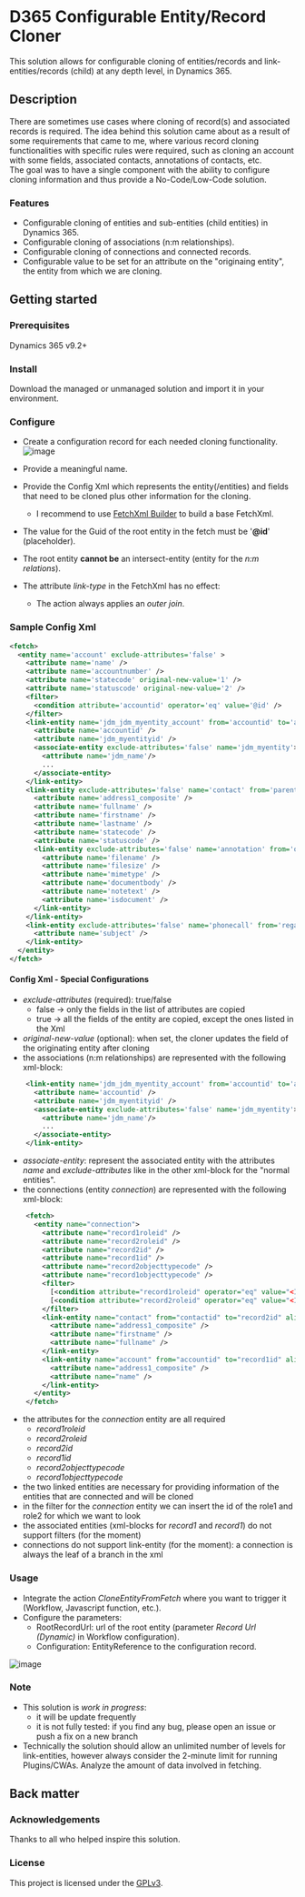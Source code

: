 # D365 Configurable Entity/Record Cloner

This solution allows for configurable cloning of entities/records and link-entities/records (child) at any depth level, in Dynamics 365.


## Description

There are sometimes use cases where cloning of record(s) and associated records is required.
The idea behind this solution came about as a result of some requirements that came to me, where various record cloning functionalities with specific rules were required, such as cloning an account with some fields, associated contacts, annotations of contacts, etc.
<br/> The goal was to have a single component with the ability to configure cloning information and thus provide a No-Code/Low-Code solution.


### Features

- Configurable cloning of entities and sub-entities (child entities) in Dynamics 365.
- Configurable cloning of associations (n:m relationships).
- Configurable cloning of connections and connected records.
- Configurable value to be set for an attribute on the "originaing entity", the entity from which we are cloning. 

## Getting started

### Prerequisites

Dynamics 365 v9.2+

### Install

Download the managed or unmanaged solution and import it in your environment.

### Configure

- Create a configuration record for each needed cloning functionality.
![image](https://user-images.githubusercontent.com/34159960/209194476-d0b724c6-9ac3-4c79-9c86-8a57c8bd0fc6.png)

  
- Provide a meaningful name.
- Provide the Config Xml which represents the entity(/entities) and fields that need to be cloned plus other information for the cloning. 
  - I recommend to use [FetchXml Builder](https://www.xrmtoolbox.com/plugins/Cinteros.Xrm.FetchXmlBuilder) to build a base FetchXml.
- The value for the Guid of the root entity in the fetch must be '<b>@id</b>' (placeholder).
- The root entity <b>cannot be</b> an intersect-entity (entity for the <i>n:m relations</i>).
- The attribute <i>link-type</i> in the FetchXml has no effect:
  - The action always applies an <i>outer join</i>.
 
### Sample Config Xml
~~~ xml
<fetch>
  <entity name='account' exclude-attributes='false' >
    <attribute name='name' />
    <attribute name='accountnumber' />
    <attribute name='statecode' original-new-value='1' />
    <attribute name='statuscode' original-new-value='2' />
    <filter>
      <condition attribute='accountid' operator='eq' value='@id' />
    </filter>
    <link-entity name='jdm_jdm_myentity_account' from='accountid' to='accountid' intersect='true'>
      <attribute name='accountid' />
      <attribute name='jdm_myentityid' />
      <associate-entity exclude-attributes='false' name='jdm_myentity'>
        <attribute name='jdm_name'/>
        ...
      </associate-entity>
    </link-entity>
    <link-entity exclude-attributes='false' name='contact' from='parentcustomerid' to='accountid' link-type='outer' >
      <attribute name='address1_composite' />
      <attribute name='fullname' />
      <attribute name='firstname' />
      <attribute name='lastname' />
      <attribute name='statecode' />
      <attribute name='statuscode' />
      <link-entity exclude-attributes='false' name='annotation' from='objectid' to='contactid' link-type='outer' >
        <attribute name='filename' />
        <attribute name='filesize' />
        <attribute name='mimetype' />
        <attribute name='documentbody' />
        <attribute name='notetext' />
        <attribute name='isdocument' />
      </link-entity>
    </link-entity>
    <link-entity exclude-attributes='false' name='phonecall' from='regardingobjectid' to='accountid' link-type='outer' >
      <attribute name='subject' />
    </link-entity>
  </entity>
</fetch>
~~~

#### Config Xml - Special Configurations
- <i>exclude-attributes</i> (required): true/false
  - false -> only the fields in the list of attributes are copied
  - true -> all the fields of the entity are copied, except the ones listed in the Xml
- <i>original-new-value</i> (optional): when set, the cloner updates the field of the originating entity after cloning
- the associations (n:m relationships) are represented with the following xml-block:
~~~ xml
    <link-entity name='jdm_jdm_myentity_account' from='accountid' to='accountid' intersect='true'>
      <attribute name='accountid' />
      <attribute name='jdm_myentityid' />
      <associate-entity exclude-attributes='false' name='jdm_myentity'>
        <attribute name='jdm_name'/>
        ...
      </associate-entity>
    </link-entity>
~~~

- <i>associate-entity</i>: represent the associated entity with the attributes <i>name</i> and <i>exclude-attributes</i> like in the other xml-block for the "normal entities".
- the connections (entity <i>connection</i>) are represented with the following xml-block:
~~~ xml
    <fetch>
      <entity name="connection">
        <attribute name="record1roleid" />
        <attribute name="record2roleid" />
        <attribute name="record2id" />
        <attribute name="record1id" />
        <attribute name="record2objecttypecode" />
        <attribute name="record1objecttypecode" />
        <filter>
          [<condition attribute="record1roleid" operator="eq" value="<Id of the Role1>" />]
          [<condition attribute="record2roleid" operator="eq" value="<Id of the Role2>" />]
        </filter>
        <link-entity name="contact" from="contactid" to="record2id" alias="contact">
          <attribute name="address1_composite" />
          <attribute name="firstname" />
          <attribute name="fullname" />
        </link-entity>
        <link-entity name="account" from="accountid" to="record1id" alias="ac">
          <attribute name="address1_composite" />
          <attribute name="name" />
        </link-entity>
      </entity>
    </fetch>
~~~
  - the attributes for the <i>connection</i> entity are all required 
    - <i>record1roleid</i>
    - <i>record2roleid</i>
    - <i>record2id</i>
    - <i>record1id</i>
    - <i>record2objecttypecode</i>
    - <i>record1objecttypecode</i>
  - the two linked entities are necessary for providing information of the entities that are connected and will be cloned
  - in the filter for the <i>connection</i> entity we can insert the id of the role1 and role2 for which we want to look
  - the associated entities (xml-blocks for <i>record1</i> and <i>record1</i>) do not support filters (for the moment) 
  - connections do not support link-entity (for the moment): a connection is always the leaf of a branch in the xml

### Usage

- Integrate the action <i>CloneEntityFromFetch</i> where you want to trigger it (Workflow, Javascript function, etc.).
- Configure the parameters:
    - RootRecordUrl: url of the root entity (parameter <i>Record Url (Dynamic)</i> in Workflow configuration).
    - Configuration: EntityReference to the configuration record.

![image](https://user-images.githubusercontent.com/34159960/207928348-7b96b22c-001c-4874-b995-5bae46bff558.png)


### Note

- This solution is <i>work in progress</i>:
  - it will be update frequently
  - it is not fully tested: if you find any bug, please open an issue or push a fix on a new branch
- Technically the solution should allow an unlimited number of levels for link-entities, however always consider the 2-minute limit for running Plugins/CWAs. Analyze the amount of data involved in fetching.


## Back matter

### Acknowledgements

Thanks to all who helped inspire this solution.

### License

This project is licensed under the [GPLv3](https://www.gnu.org/licenses/gpl-3.0.html).
